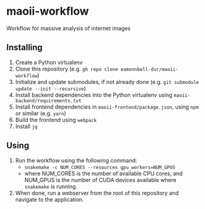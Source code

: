# maoii-workflow

Workflow for massive analysis of internet images

## Installing

1. Create a Python virtualenv
2. Clone this repository (e.g. `gh repo clone eamonnbell-dur/maoii-workflow`)
3. Initialize and update submodules, if not already done (e.g. `git submodule update --init --recursive`)
4. Install backend dependencies into the Python virtualenv using `maoii-backend/requirements.txt`
5. Install frontend dependencies in `maoii-frontend/package.json`, using `npm` or similar (e.g. `yarn`)
6. Build the frontend using `webpack`
7. Install `jq`

## Using 

1. Run the workflow using the following command:
    - `snakemake -c NUM_CORES --resources gpu_workers=NUM_GPUS`
    - where NUM_CORES is the number of available CPU cores, and NUM_GPUS is the number of CUDA devices available where `snakemake` is running.
2. When done, run a webserver from the root of this repository and navigate to the application.

